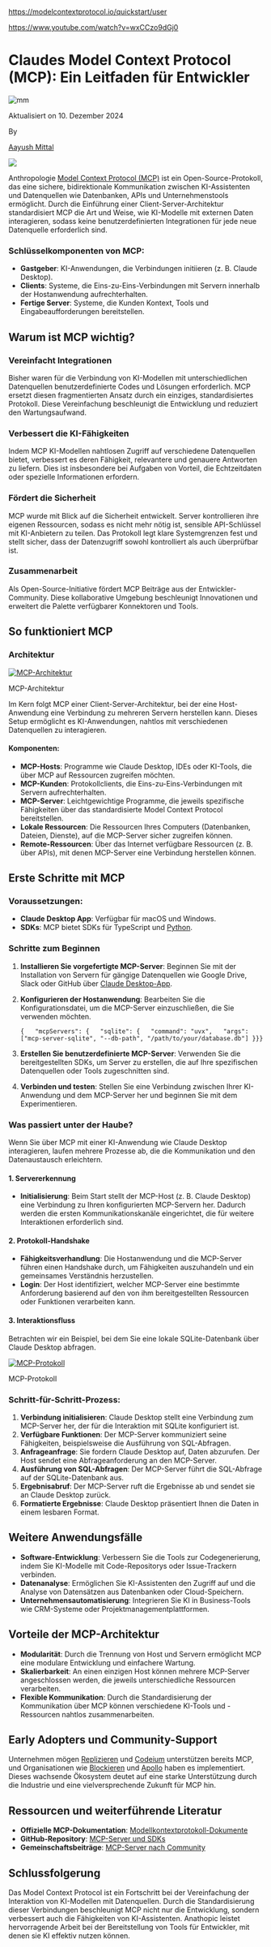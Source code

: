 
https://modelcontextprotocol.io/quickstart/user

https://www.youtube.com/watch?v=wxCCzo9dGj0

# Claudes Model Context Protocol (MCP): Ein Leitfaden für Entwickler

![mm](https://www.unite.ai/wp-content/uploads/2023/07/Aayush_mittal-150x150.jpg)

Aktualisiert on 10. Dezember 2024

By

[Aayush Mittal](https://www.unite.ai/de/Autor/aayushmittal/ "Beiträge von Aayush Mittal")

![](https://www.unite.ai/wp-content/uploads/2024/12/Anthropic-Model-Context-Protocol.webp)

Anthropologie [Model Context Protocol (MCP)](https://modelcontextprotocol.io/introduction) ist ein Open-Source-Protokoll, das eine sichere, bidirektionale Kommunikation zwischen KI-Assistenten und Datenquellen wie Datenbanken, APIs und Unternehmenstools ermöglicht. Durch die Einführung einer Client-Server-Architektur standardisiert MCP die Art und Weise, wie KI-Modelle mit externen Daten interagieren, sodass keine benutzerdefinierten Integrationen für jede neue Datenquelle erforderlich sind.

### Schlüsselkomponenten von MCP:

- **Gastgeber**: KI-Anwendungen, die Verbindungen initiieren (z. B. Claude Desktop).
- **Clients**: Systeme, die Eins-zu-Eins-Verbindungen mit Servern innerhalb der Hostanwendung aufrechterhalten.
- **Fertige Server**: Systeme, die Kunden Kontext, Tools und Eingabeaufforderungen bereitstellen.

## Warum ist MCP wichtig?

### Vereinfacht Integrationen

Bisher waren für die Verbindung von KI-Modellen mit unterschiedlichen Datenquellen benutzerdefinierte Codes und Lösungen erforderlich. MCP ersetzt diesen fragmentierten Ansatz durch ein einziges, standardisiertes Protokoll. Diese Vereinfachung beschleunigt die Entwicklung und reduziert den Wartungsaufwand.

### Verbessert die KI-Fähigkeiten

Indem MCP KI-Modellen nahtlosen Zugriff auf verschiedene Datenquellen bietet, verbessert es deren Fähigkeit, relevantere und genauere Antworten zu liefern. Dies ist insbesondere bei Aufgaben von Vorteil, die Echtzeitdaten oder spezielle Informationen erfordern.

### Fördert die Sicherheit

MCP wurde mit Blick auf die Sicherheit entwickelt. Server kontrollieren ihre eigenen Ressourcen, sodass es nicht mehr nötig ist, sensible API-Schlüssel mit KI-Anbietern zu teilen. Das Protokoll legt klare Systemgrenzen fest und stellt sicher, dass der Datenzugriff sowohl kontrolliert als auch überprüfbar ist.

### Zusammenarbeit

Als Open-Source-Initiative fördert MCP Beiträge aus der Entwickler-Community. Diese kollaborative Umgebung beschleunigt Innovationen und erweitert die Palette verfügbarer Konnektoren und Tools.

## So funktioniert MCP

### Architektur

[![MCP-Architektur](https://www.unite.ai/wp-content/uploads/2024/12/960x0.png)](https://www.unite.ai/wp-content/uploads/2024/12/960x0.png)

MCP-Architektur

Im Kern folgt MCP einer Client-Server-Architektur, bei der eine Host-Anwendung eine Verbindung zu mehreren Servern herstellen kann. Dieses Setup ermöglicht es KI-Anwendungen, nahtlos mit verschiedenen Datenquellen zu interagieren.

#### Komponenten:

- **MCP-Hosts**: Programme wie Claude Desktop, IDEs oder KI-Tools, die über MCP auf Ressourcen zugreifen möchten.
- **MCP-Kunden**: Protokollclients, die Eins-zu-Eins-Verbindungen mit Servern aufrechterhalten.
- **MCP-Server**: Leichtgewichtige Programme, die jeweils spezifische Fähigkeiten über das standardisierte Model Context Protocol bereitstellen.
- **Lokale Ressourcen**: Die Ressourcen Ihres Computers (Datenbanken, Dateien, Dienste), auf die MCP-Server sicher zugreifen können.
- **Remote-Ressourcen**: Über das Internet verfügbare Ressourcen (z. B. über APIs), mit denen MCP-Server eine Verbindung herstellen können.

## Erste Schritte mit MCP

### Voraussetzungen:

- **Claude Desktop App**: Verfügbar für macOS und Windows.
- **SDKs**: MCP bietet SDKs für TypeScript und [Python](https://pypi.org/project/mcp/).

### Schritte zum Beginnen

1. **Installieren Sie vorgefertigte MCP-Server**: Beginnen Sie mit der Installation von Servern für gängige Datenquellen wie Google Drive, Slack oder GitHub über [Claude Desktop-App](https://support.anthropic.com/en/articles/10065433-installing-claude-for-desktop).
2. **Konfigurieren der Hostanwendung**: Bearbeiten Sie die Konfigurationsdatei, um die MCP-Server einzuschließen, die Sie verwenden möchten.
    
    `{   "mcpServers": {   "sqlite": {   "command": "uvx",   "args": ["mcp-server-sqlite", "--db-path", "/path/to/your/database.db"] }}}   `
    
3. **Erstellen Sie benutzerdefinierte MCP-Server**: Verwenden Sie die bereitgestellten SDKs, um Server zu erstellen, die auf Ihre spezifischen Datenquellen oder Tools zugeschnitten sind.
4. **Verbinden und testen**: Stellen Sie eine Verbindung zwischen Ihrer KI-Anwendung und dem MCP-Server her und beginnen Sie mit dem Experimentieren.

### Was passiert unter der Haube?

Wenn Sie über MCP mit einer KI-Anwendung wie Claude Desktop interagieren, laufen mehrere Prozesse ab, die die Kommunikation und den Datenaustausch erleichtern.

#### 1. Servererkennung

- **Initialisierung**: Beim Start stellt der MCP-Host (z. B. Claude Desktop) eine Verbindung zu Ihren konfigurierten MCP-Servern her. Dadurch werden die ersten Kommunikationskanäle eingerichtet, die für weitere Interaktionen erforderlich sind.

#### 2. Protokoll-Handshake

- **Fähigkeitsverhandlung**: Die Hostanwendung und die MCP-Server führen einen Handshake durch, um Fähigkeiten auszuhandeln und ein gemeinsames Verständnis herzustellen.
- **Login**: Der Host identifiziert, welcher MCP-Server eine bestimmte Anforderung basierend auf den von ihm bereitgestellten Ressourcen oder Funktionen verarbeiten kann.

#### 3. Interaktionsfluss

Betrachten wir ein Beispiel, bei dem Sie eine lokale SQLite-Datenbank über Claude Desktop abfragen.

[![MCP-Protokoll](https://www.unite.ai/wp-content/uploads/2024/12/download.svg)](https://www.unite.ai/de/wp-Inhalt/Uploads/2024/12/download.svg)

MCP-Protokoll

### Schritt-für-Schritt-Prozess:

1. **Verbindung initialisieren**: Claude Desktop stellt eine Verbindung zum MCP-Server her, der für die Interaktion mit SQLite konfiguriert ist.
2. **Verfügbare Funktionen**: Der MCP-Server kommuniziert seine Fähigkeiten, beispielsweise die Ausführung von SQL-Abfragen.
3. **Anfrageanfrage**: Sie fordern Claude Desktop auf, Daten abzurufen. Der Host sendet eine Abfrageanforderung an den MCP-Server.
4. **Ausführung von SQL-Abfragen**: Der MCP-Server führt die SQL-Abfrage auf der SQLite-Datenbank aus.
5. **Ergebnisabruf**: Der MCP-Server ruft die Ergebnisse ab und sendet sie an Claude Desktop zurück.
6. **Formatierte Ergebnisse**: Claude Desktop präsentiert Ihnen die Daten in einem lesbaren Format.

## Weitere Anwendungsfälle

- **Software-Entwicklung**: Verbessern Sie die Tools zur Codegenerierung, indem Sie KI-Modelle mit Code-Repositorys oder Issue-Trackern verbinden.
- **Datenanalyse**: Ermöglichen Sie KI-Assistenten den Zugriff auf und die Analyse von Datensätzen aus Datenbanken oder Cloud-Speichern.
- **Unternehmensautomatisierung**: Integrieren Sie KI in Business-Tools wie CRM-Systeme oder Projektmanagementplattformen.

## Vorteile der MCP-Architektur

- **Modularität**: Durch die Trennung von Host und Servern ermöglicht MCP eine modulare Entwicklung und einfachere Wartung.
- **Skalierbarkeit**: An einen einzigen Host können mehrere MCP-Server angeschlossen werden, die jeweils unterschiedliche Ressourcen verarbeiten.
- **Flexible Kommunikation**: Durch die Standardisierung der Kommunikation über MCP können verschiedene KI-Tools und -Ressourcen nahtlos zusammenarbeiten.

## Early Adopters und Community-Support

Unternehmen mögen [Replizieren](https://replit.com/) und [Codeium](https://codeium.com/) unterstützen bereits MCP, und Organisationen wie [Blockieren](https://block.xyz/) und [Apollo](https://www.apollographql.com/) haben es implementiert. Dieses wachsende Ökosystem deutet auf eine starke Unterstützung durch die Industrie und eine vielversprechende Zukunft für MCP hin.

## Ressourcen und weiterführende Literatur

- **Offizielle MCP-Dokumentation**: [Modellkontextprotokoll-Dokumente](https://modelcontextprotocol.io/)
- **GitHub-Repository**: [MCP-Server und SDKs](https://github.com/modelcontextprotocol)
- **Gemeinschaftsbeiträge**: [MCP-Server nach Community](https://github.com/modelcontextprotocol/servers)

## Schlussfolgerung

Das Model Context Protocol ist ein Fortschritt bei der Vereinfachung der Interaktion von KI-Modellen mit Datenquellen. Durch die Standardisierung dieser Verbindungen beschleunigt MCP nicht nur die Entwicklung, sondern verbessert auch die Fähigkeiten von KI-Assistenten. Anathopic leistet hervorragende Arbeit bei der Bereitstellung von Tools für Entwickler, mit denen sie KI effektiv nutzen können.